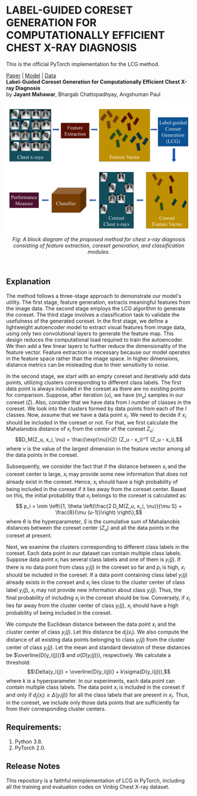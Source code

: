 # LABEL-GUIDED CORESET GENERATION FOR COMPUTATIONALLY EFFICIENT CHEST X-RAY DIAGNOSIS
This is the official PyTorch implementation for the LCG method.

[Paper](#) | [Model](#model) | [Data](#data)<br>
**Label-Guided Coreset Generation for Computationally Efficient Chest X-ray Diagnosis**<br>
by **Jayant Mahawar**, Bhargab Chattopadhyay, Angshuman Paul<br>

<p align="center">
  <img src="WorkFlow.png" alt="Workflow" width="1000"/><br>
  <em>Fig: A block diagram of the proposed method for chest x-ray diagnosis consisting of feature extraction, coreset generation, and classification modules.</em>
</p><be><br>

## Explanation
The method follows a three-stage approach to demonstrate our model's utility. The first stage, feature generation, extracts meaningful features from the image data. The second stage employs the LCG algorithm to generate the coreset. The third stage involves a classification task to validate the usefulness of the generated coreset. In the first stage, we define a lightweight autoencoder model to extract visual features from image data, using only two convolutional layers to generate the feature map. This design reduces the computational load required to train the autoencoder. We then add a few linear layers to further reduce the dimensionality of the feature vector. Feature extraction is necessary because our model operates in the feature space rather than the image space. In higher dimensions, distance metrics can be misleading due to their sensitivity to noise.

In the second stage, we start with an empty coreset and iteratively add data points, utilizing clusters corresponding to different class labels. The first data point is always included in the coreset as there are no existing points for comparison. 
Suppose, after iteration ($u$), we have ($m_u$) samples in our coreset ($\zeta$). Also, consider that we have data from $l$ number of classes in the coreset. We look into the clusters formed by data points from each of the $l$ classes. Now, assume that we have a data point $x_i$. We need to decide if $x_i$ should be included in the coreset or not. For that, we first calculate the Mahalanobis distance of $x_i$ from the center of the coreset $Z_u$:
$$D_M(Z_u, x_i, \nu) = \frac{\exp(\nu)}{2} (Z_u - x_i)^T (Z_u - x_i),$$
where $\nu$ is the value of the largest dimension in the feature vector among all the data points in the coreset.

Subsequently, we consider the fact that if the distance between $x_i$ and the coreset center is large, $x_i$ may provide some new information that does not already exist in the coreset. Hence, $x_i$ should have a high probability of being included in the coreset if it lies away from the coreset center. Based on this, the initial probability that $x_i$ belongs to the coreset is calculated as:
$$ p_i = \min \left\{1, \theta \left(\frac{2 D_M(Z_u, x_i, \nu)}{\mu S} + \frac{8}{\mu (u-1)}\right) \right\},$$
where $\theta$ is the hyperparameter, $S$ is the cumulative sum of Mahalanobis distances between the coreset center ($Z_u$) and all the data points in the coreset at present.

Next, we examine the clusters corresponding to different class labels in the coreset. Each data point in our dataset can contain multiple class labels. Suppose data point $x_i$ has several class labels and one of them is $y_i(j)$. If there is no data point from class $y_i(j)$ in the coreset so far and $p_i$ is high, $x_i$ should be included in the coreset. If a data point containing class label $y_i(j)$ already exists in the coreset and $x_i$ lies close to the cluster center of class label $y_i(j)$, $x_i$ may not provide new information about class $y_i(j)$. Thus, the final probability of including $x_i$ in the coreset should be low. Conversely, if $x_i$ lies far away from the cluster center of class $y_i(j)$, $x_i$ should have a high probability of being included in the coreset.

We compute the Euclidean distance between the data point $x_i$ and the cluster center of class $y_i(j)$. Let this distance be $d_j(x_i)$. We also compute the distance of all existing data points belonging to class $y_i(j)$ from the cluster center of class $y_i(j)$. Let the mean and standard deviation of these distances be $\overline{D(y_i(j))}$ and $\sigma(D(y_i(j)))$, respectively. We calculate a threshold:
$$\Delta(y_i(j)) = \overline{D(y_i(j))} + k\sigma(D(y_i(j))),$$
where $k$ is a hyperparameter. In our experiments, each data point can contain multiple class labels. The data point $x_i$ is included in the coreset if and only if $d_j(x_i) \geq \Delta(y_i(j))$ for all the class labels that are present in $x_i$. Thus, in the coreset, we include only those data points that are sufficiently far from their corresponding cluster centers.

## Requirements: 
1. Python 3.8. <br>
2. PyTorch 2.0. <br>

## Release Notes
This repository is a faithful reimplementation of LCG in PyTorch, including all the training and evaluation codes on Vinbig Chest X-ray dataset.
